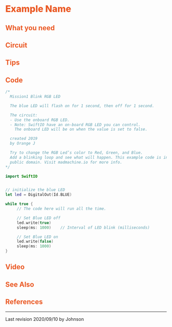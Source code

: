 # <span style="color:#EA5823;font-weight:800">Example Name</span>


## <span style="color:#EA5823;font-weight:700">What you need</span>


## <span style="color:#EA5823;font-weight:700">Circuit</span>


## <span style="color:#EA5823;font-weight:700">Tips</span>


## <span style="color:#EA5823;font-weight:700">Code</span>


```swift
/*
  Mission1 Blink RGB LED

  The blue LED will flash on for 1 second, then off for 1 second.

  The circuit:
  - Use the onboard RGB LED.
  - Note: SwiftIO have an on-board RGB LED you can control.
    The onboard LED will be on when the value is set to false.

  created 2019
  by Orange J

  Try to change the RGB Led’s color to Red, Green, and Blue. 
  Add a blinking loop and see what will happen. This example code is in the 
  public domain. Visit madmachine.io for more info.
*/

import SwiftIO


// initialize the blue LED
let led = DigitalOut(Id.BLUE)

while true {
     // The code here will run all the time.

     // Set Blue LED off
     led.write(true)
     sleep(ms: 1000)	// Interval of LED blink (milliseconds)

     // Set Blue LED on
     led.write(false)
     sleep(ms: 1000)
}

```


## <span style="color:#EA5823;font-weight:700">Video</span>


## <span style="color:#EA5823;font-weight:700">See Also</span>


## <span style="color:#EA5823;font-weight:700">References</span>

---
Last revision 2020/09/10 by Johnson